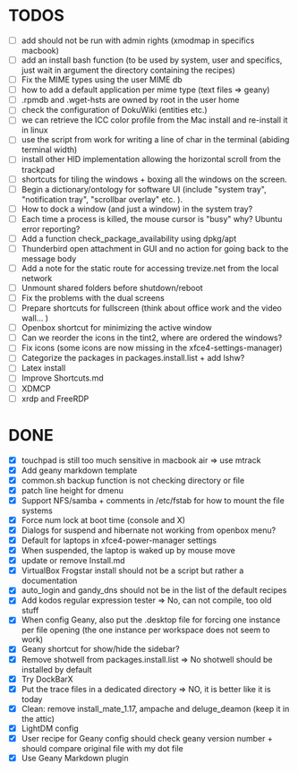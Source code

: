 # TODOS
- [ ] add should not be run with admin rights (xmodmap in specifics macbook)
- [ ] add an install bash function (to be used by system, user and specifics, just wait in argument the directory containing the recipes)
- [ ] Fix the MIME types using the user MIME db
- [ ] how to add a default application per mime type (text files => geany)
- [ ] .rpmdb and .wget-hsts are owned by root in the user home
- [ ] check the configuration of DokuWiki (entities etc.)
- [ ] we can retrieve the ICC color profile from the Mac install and re-install it in linux
- [ ] use the script from work for writing a line of char in the terminal (abiding terminal width)
- [ ] install other HID implementation allowing the horizontal scroll from the trackpad
- [ ] shortcuts for tiling the windows + boxing all the windows on the screen.
- [ ] Begin a dictionary/ontology for software UI (include "system tray", "notification tray", "scrollbar overlay" etc. ).
- [ ] How to dock a window (and just a window) in the system tray?
- [ ] Each time a process is killed, the mouse cursor is "busy" why? Ubuntu error reporting?
- [ ] Add a function check_package_availability using dpkg/apt
- [ ] Thunderbird open attachment in GUI and no action for going back to the message body
- [ ] Add a note for the static route for accessing trevize.net from the local network
- [ ] Unmount shared folders before shutdown/reboot
- [ ] Fix the problems with the dual screens
- [ ] Prepare shortcuts for fullscreen (think about office work and the video wall... )
- [ ] Openbox shortcut for minimizing the active window
- [ ] Can we reorder the icons in the tint2, where are ordered the windows?
- [ ] Fix icons (some icons are now missing in the xfce4-settings-manager)
- [ ] Categorize the packages in packages.install.list + add lshw?
- [ ] Latex install
- [ ] Improve Shortcuts.md
- [ ] XDMCP
- [ ] xrdp and FreeRDP

# DONE
- [x] touchpad is still too much sensitive in macbook air => use mtrack
- [x] Add geany markdown template
- [x] common.sh backup function is not checking directory or file
- [x] patch line height for dmenu
- [x] Support NFS/samba + comments in /etc/fstab for how to mount the file systems
- [x] Force num lock at boot time (console and X)
- [x] Dialogs for suspend and hibernate not working from openbox menu?
- [x] Default for laptops in xfce4-power-manager settings
- [x] When suspended, the laptop is waked up by mouse move
- [x] update or remove Install.md
- [x] VirtualBox Frogstar install should not be a script but rather a documentation
- [x] auto_login and gandy_dns should not be in the list of the default recipes
- [x] Add kodos regular expression tester => No, can not compile, too old stuff
- [x] When config Geany, also put the .desktop file for forcing one instance per file opening (the one instance per workspace does not seem to work)
- [x] Geany shortcut for show/hide the sidebar?
- [x] Remove shotwell from packages.install.list => No shotwell should be installed by default
- [x] Try DockBarX
- [x] Put the trace files in a dedicated directory => NO, it is better like it is today
- [x] Clean: remove install_mate_1.17, ampache and deluge_deamon (keep it in the attic)
- [x] LightDM config
- [x] User recipe for Geany config should check geany version number + should compare original file with my dot file
- [x] Use Geany Markdown plugin
